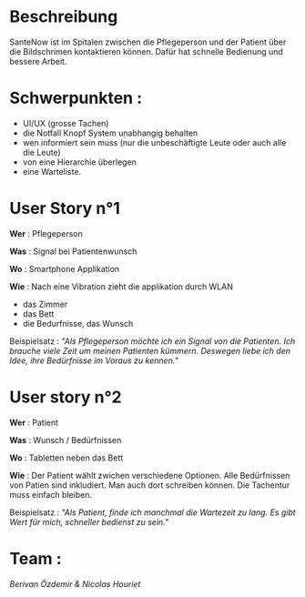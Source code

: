 # Beschreibung

SanteNow ist im Spitalen zwischen die Pflegeperson und der Patient über die Bildschrimen kontaktieren können. Dafür hat schnelle Bedienung und bessere Arbeit.

# Schwerpunkten :

+ UI/UX (grosse Tachen)
+ die Notfall Knopf System unabhangig behalten
+ wen informiert sein muss (nur die unbeschäftigte Leute oder auch alle die Leute)
+ von eine Hierarchie überlegen
+ eine Warteliste.

# User Story n°1

**Wer** : Pflegeperson 

**Was** : Signal bei Patientenwunsch

**Wo** : Smartphone Applikation

**Wie** : Nach eine Vibration zieht die applikation durch WLAN
- das Zimmer
- das Bett
- die Bedurfnisse, das Wunsch

Beispielsatz : *"Als Pflegeperson möchte ich ein Signal von die Patienten. Ich brauche viele Zeit um meinen Patienten kümmern. Deswegen liebe ich den Idee, ihre Bedürfnisse im Voraus zu kennen."*

# User story n°2

**Wer** : Patient 

**Was** : Wunsch / Bedürfnissen

**Wo** : Tabletten neben das Bett

**Wie** : Der Patient wählt zwichen verschiedene Optionen. Alle Bedürfnissen von Patien sind inkludiert.
Man auch dort schreiben können. Die Tachentur muss einfach bleiben.

Beispielsatz : *"Als Patient, finde ich manchmal die Wartezeit zu lang. Es gibt Wert für mich, schneller bedienst zu sein."*

# Team :

*Berivan Özdemir & Nicolas Houriet*
